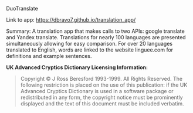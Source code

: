 DuoTranslate 

Link to app: https://dbravo7.github.io/translation_app/

Summary: 
A translation app that makes calls to two APIs: google translate and Yandex translate. Translations for nearly 100 languages are presented simultaneously allowing for easy comparison. For over 20 languages translated to English, words are linked to the website linguee.com for definitions and example sentences.

**UK Advanced Cryptics Dictionary Licensing Information:**
> Copyright © J Ross Beresford 1993-1999. All Rights Reserved. The following restriction is placed on the use of this publication: if the UK Advanced Cryptics Dictionary is used in a software package or redistributed in any form, the copyright notice must be prominently displayed and the text of this document must be included verbatim.